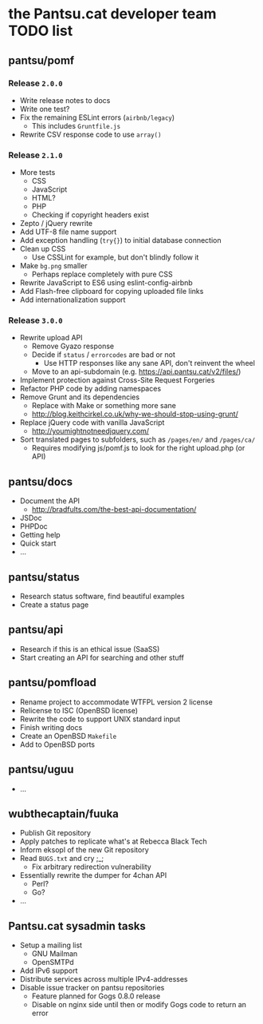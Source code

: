 # the Pantsu.cat developer team TODO list

## pantsu/pomf

### Release `2.0.0`

- Write release notes to docs
- Write one test?
- Fix the remaining ESLint errors (`airbnb/legacy`)
  - This includes `Gruntfile.js`
- Rewrite CSV response code to use `array()`

### Release `2.1.0`

- More tests 
  - CSS
  - JavaScript
  - HTML?
  - PHP
  - Checking if copyright headers exist
- Zepto / jQuery rewrite
- Add UTF-8 file name support
- Add exception handling (`try{}`) to initial database connection
- Clean up CSS
  - Use CSSLint for example, but don't blindly follow it
- Make `bg.png` smaller
  - Perhaps replace completely with pure CSS
- Rewrite JavaScript to ES6 using eslint-config-airbnb
- Add Flash-free clipboard for copying uploaded file links
- Add internationalization support

### Release `3.0.0`

- Rewrite upload API
  - Remove Gyazo response
  - Decide if `status` / `errorcodes` are bad or not
    - Use HTTP responses like any sane API, don't reinvent the wheel
  - Move to an api-subdomain (e.g. <https://api.pantsu.cat/v2/files/>)
- Implement protection against Cross-Site Request Forgeries
- Refactor PHP code by adding namespaces
- Remove Grunt and its dependencies
  - Replace with Make or something more sane
  - <http://blog.keithcirkel.co.uk/why-we-should-stop-using-grunt/>
- Replace jQuery code with vanilla JavaScript
  - <http://youmightnotneedjquery.com/>
- Sort translated pages to subfolders, such as `/pages/en/` and `/pages/ca/`
  - Requires modifying js/pomf.js to look for the right upload.php (or API)

## pantsu/docs

- Document the API
  - <http://bradfults.com/the-best-api-documentation/>
- JSDoc
- PHPDoc
- Getting help
- Quick start
- …

## pantsu/status

- Research status software, find beautiful examples
- Create a status page

## pantsu/api

- Research if this is an ethical issue (SaaSS)
- Start creating an API for searching and other stuff

## pantsu/pomfload

- Rename project to accommodate WTFPL version 2 license
- Relicense to ISC (OpenBSD license)
- Rewrite the code to support UNIX standard input
- Finish writing docs
- Create an OpenBSD `Makefile`
- Add to OpenBSD ports

## pantsu/uguu

- …

## wubthecaptain/fuuka

- Publish Git repository
- Apply patches to replicate what's at Rebecca Black Tech
- Inform eksopl of the new Git repository
- Read `BUGS.txt` and cry ;\_;
  - Fix arbitrary redirection vulnerability
- Essentially rewrite the dumper for 4chan API
  - Perl?
  - Go?
- …

## Pantsu.cat sysadmin tasks

- Setup a mailing list
  - GNU Mailman
  - OpenSMTPd
- Add IPv6 support
- Distribute services across multiple IPv4-addresses
- Disable issue tracker on pantsu repositories
  - Feature planned for Gogs 0.8.0 release
  - Disable on nginx side until then or modify Gogs code to return an error
